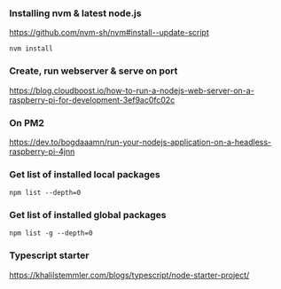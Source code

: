 ### Installing nvm & latest node.js
https://github.com/nvm-sh/nvm#install--update-script
```
nvm install
```

### Create, run webserver & serve on port
https://blog.cloudboost.io/how-to-run-a-nodejs-web-server-on-a-raspberry-pi-for-development-3ef9ac0fc02c

### On PM2
https://dev.to/bogdaaamn/run-your-nodejs-application-on-a-headless-raspberry-pi-4jnn


### Get list of installed local packages
```
npm list --depth=0
```

### Get list of installed global packages
```
npm list -g --depth=0
```

### Typescript starter
https://khalilstemmler.com/blogs/typescript/node-starter-project/